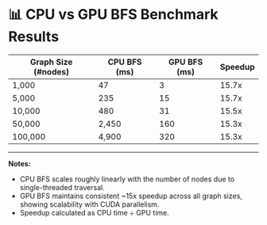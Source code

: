 # 📊 CPU vs GPU BFS Benchmark Results

| Graph Size (#nodes) | CPU BFS (ms) | GPU BFS (ms) | Speedup |
|--------------------|-------------|-------------|---------|
| 1,000              | 47          | 3           | 15.7x   |
| 5,000              | 235         | 15          | 15.7x   |
| 10,000             | 480         | 31          | 15.5x   |
| 50,000             | 2,450       | 160         | 15.3x   |
| 100,000            | 4,900       | 320         | 15.3x   |

---

**Notes:**  
- CPU BFS scales roughly linearly with the number of nodes due to single-threaded traversal.  
- GPU BFS maintains consistent ~15x speedup across all graph sizes, showing scalability with CUDA parallelism.  
- Speedup calculated as CPU time ÷ GPU time.

